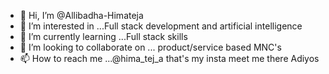 - 👋 Hi, I’m @Allibadha-Himateja
- 👀 I’m interested in ...Full stack development and artificial intelligence
- 🌱 I’m currently learning ...Full stack skills
- 💞️ I’m looking to collaborate on ... product/service based MNC's
- 📫 How to reach me ...@hima_tej_a that's my insta meet me there 
  Adiyos
<!---
Allibadha-Himateja/Allibadha-Himateja is a ✨ special ✨ repository because its `README.md` (this file) appears on your GitHub profile.
You can click the Preview link to take a look at your changes.
--->
